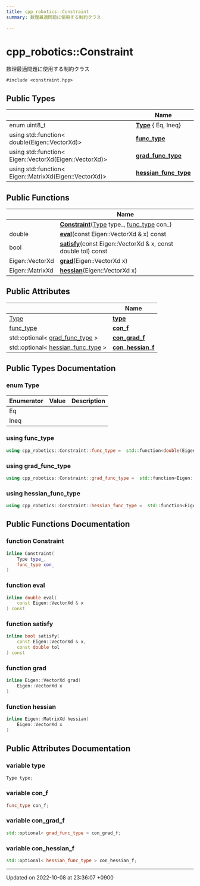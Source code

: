 ```yaml
---
title: cpp_robotics::Constraint
summary: 数理最適問題に使用する制約クラス 

---
```


# cpp_robotics::Constraint



数理最適問題に使用する制約クラス 


`#include <constraint.hpp>`

## Public Types

|                | Name           |
| -------------- | -------------- |
| enum uint8_t | **[Type](/cpp_robotics/doxybook/Classes/structcpp__robotics_1_1Constraint/#enum-type)** { Eq, Ineq} |
| using std::function< double(Eigen::VectorXd)> | **[func_type](/cpp_robotics/doxybook/Classes/structcpp__robotics_1_1Constraint/#using-func-type)**  |
| using std::function< Eigen::VectorXd(Eigen::VectorXd)> | **[grad_func_type](/cpp_robotics/doxybook/Classes/structcpp__robotics_1_1Constraint/#using-grad-func-type)**  |
| using std::function< Eigen::MatrixXd(Eigen::VectorXd)> | **[hessian_func_type](/cpp_robotics/doxybook/Classes/structcpp__robotics_1_1Constraint/#using-hessian-func-type)**  |

## Public Functions

|                | Name           |
| -------------- | -------------- |
| | **[Constraint](/cpp_robotics/doxybook/Classes/structcpp__robotics_1_1Constraint/#function-constraint)**([Type](/cpp_robotics/doxybook/Classes/structcpp__robotics_1_1Constraint/#enum-type) type_, [func_type](/cpp_robotics/doxybook/Classes/structcpp__robotics_1_1Constraint/#using-func-type) con_) |
| double | **[eval](/cpp_robotics/doxybook/Classes/structcpp__robotics_1_1Constraint/#function-eval)**(const Eigen::VectorXd & x) const |
| bool | **[satisfy](/cpp_robotics/doxybook/Classes/structcpp__robotics_1_1Constraint/#function-satisfy)**(const Eigen::VectorXd & x, const double tol) const |
| Eigen::VectorXd | **[grad](/cpp_robotics/doxybook/Classes/structcpp__robotics_1_1Constraint/#function-grad)**(Eigen::VectorXd x) |
| Eigen::MatrixXd | **[hessian](/cpp_robotics/doxybook/Classes/structcpp__robotics_1_1Constraint/#function-hessian)**(Eigen::VectorXd x) |

## Public Attributes

|                | Name           |
| -------------- | -------------- |
| [Type](/cpp_robotics/doxybook/Classes/structcpp__robotics_1_1Constraint/#enum-type) | **[type](/cpp_robotics/doxybook/Classes/structcpp__robotics_1_1Constraint/#variable-type)**  |
| [func_type](/cpp_robotics/doxybook/Classes/structcpp__robotics_1_1Constraint/#using-func-type) | **[con_f](/cpp_robotics/doxybook/Classes/structcpp__robotics_1_1Constraint/#variable-con-f)**  |
| std::optional< [grad_func_type](/cpp_robotics/doxybook/Classes/structcpp__robotics_1_1Constraint/#using-grad-func-type) > | **[con_grad_f](/cpp_robotics/doxybook/Classes/structcpp__robotics_1_1Constraint/#variable-con-grad-f)**  |
| std::optional< [hessian_func_type](/cpp_robotics/doxybook/Classes/structcpp__robotics_1_1Constraint/#using-hessian-func-type) > | **[con_hessian_f](/cpp_robotics/doxybook/Classes/structcpp__robotics_1_1Constraint/#variable-con-hessian-f)**  |

## Public Types Documentation

### enum Type

| Enumerator | Value | Description |
| ---------- | ----- | ----------- |
| Eq | |   |
| Ineq | |   |




### using func_type

```cpp
using cpp_robotics::Constraint::func_type =  std::function<double(Eigen::VectorXd)>;
```


### using grad_func_type

```cpp
using cpp_robotics::Constraint::grad_func_type =  std::function<Eigen::VectorXd(Eigen::VectorXd)>;
```


### using hessian_func_type

```cpp
using cpp_robotics::Constraint::hessian_func_type =  std::function<Eigen::MatrixXd(Eigen::VectorXd)>;
```


## Public Functions Documentation

### function Constraint

```cpp
inline Constraint(
    Type type_,
    func_type con_
)
```


### function eval

```cpp
inline double eval(
    const Eigen::VectorXd & x
) const
```


### function satisfy

```cpp
inline bool satisfy(
    const Eigen::VectorXd & x,
    const double tol
) const
```


### function grad

```cpp
inline Eigen::VectorXd grad(
    Eigen::VectorXd x
)
```


### function hessian

```cpp
inline Eigen::MatrixXd hessian(
    Eigen::VectorXd x
)
```


## Public Attributes Documentation

### variable type

```cpp
Type type;
```


### variable con_f

```cpp
func_type con_f;
```


### variable con_grad_f

```cpp
std::optional< grad_func_type > con_grad_f;
```


### variable con_hessian_f

```cpp
std::optional< hessian_func_type > con_hessian_f;
```


-------------------------------

Updated on 2022-10-08 at 23:36:07 +0900